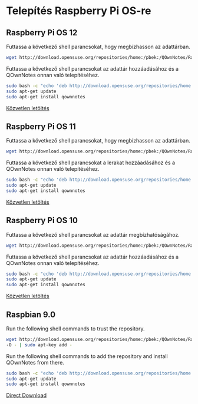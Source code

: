 # Telepítés Raspberry Pi OS-re

## Raspberry Pi OS 12

Futtassa a következő shell parancsokat, hogy megbízhasson az adattárban.

```bash
wget http://download.opensuse.org/repositories/home:/pbek:/QOwnNotes/Raspbian_12/Release.key -O - | sudo apt-key add -
```

Futtassa a következő shell parancsokat az adattár hozzáadásához és a QOwnNotes onnan való telepítéséhez.

```bash
sudo bash -c "echo 'deb http://download.opensuse.org/repositories/home:/pbek:/QOwnNotes/Raspbian_12/ /' >> /etc/apt/sources.list.d/qownnotes.list"
sudo apt-get update
sudo apt-get install qownnotes
```

[Közvetlen letöltés](https://download.opensuse.org/repositories/home:/pbek:/QOwnNotes/Raspbian_12)

## Raspberry Pi OS 11

Futtassa a következő shell parancsokat, hogy megbízhasson az adattárban.

```bash
wget http://download.opensuse.org/repositories/home:/pbek:/QOwnNotes/Raspbian_11/Release.key -O - | sudo apt-key add -
```

Futtassa a következő shell parancsokat a lerakat hozzáadásához és a QOwnNotes onnan való telepítéséhez.

```bash
sudo bash -c "echo 'deb http://download.opensuse.org/repositories/home:/pbek:/QOwnNotes/Raspbian_11/ /' >> /etc/apt/sources.list.d/qownnotes.list"
sudo apt-get update
sudo apt-get install qownnotes
```

[Közvetlen letöltés](https://download.opensuse.org/repositories/home:/pbek:/QOwnNotes/Raspbian_11)

## Raspberry Pi OS 10

Futtassa a következő shell parancsokat az adattár megbízhatóságához.

```bash
wget http://download.opensuse.org/repositories/home:/pbek:/QOwnNotes/Raspbian_10/Release.key -O - | sudo apt-key add -
```

Futtassa a következő shell parancsokat az adattár hozzáadásához és a QOwnNotes onnan való telepítéséhez.

```bash
sudo bash -c "echo 'deb http://download.opensuse.org/repositories/home:/pbek:/QOwnNotes/Raspbian_10/ /' >> /etc/apt/sources.list.d/qownnotes.list"
sudo apt-get update
sudo apt-get install qownnotes
```

[Közvetlen letöltés](https://download.opensuse.org/repositories/home:/pbek:/QOwnNotes/Raspbian_10)

## Raspbian 9.0

Run the following shell commands to trust the repository.

```bash
wget http://download.opensuse.org/repositories/home:/pbek:/QOwnNotes/Raspbian_9.0/Release.key
-O - | sudo apt-key add -
```

Run the following shell commands to add the repository and install QOwnNotes from there.

```bash
sudo bash -c "echo 'deb http://download.opensuse.org/repositories/home:/pbek:/QOwnNotes/Raspbian_9.0/ /' >> /etc/apt/sources.list.d/qownnotes.list"
sudo apt-get update
sudo apt-get install qownnotes
```

[Direct Download](https://download.opensuse.org/repositories/home:/pbek:/QOwnNotes/Raspbian_9.0)
